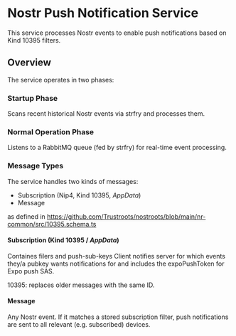 # Nostr Push Notification Service

This service processes Nostr events to enable push notifications based on Kind 10395 filters.

## Overview

The service operates in two phases:

### Startup Phase

Scans recent historical Nostr events via strfry and processes them.

### Normal Operation Phase

Listens to a RabbitMQ queue (fed by strfry) for real-time event processing.

### Message Types

The service handles two kinds of messages:

- Subscription (Nip4, Kind 10395, _AppData_)
- Message

as defined in https://github.com/Trustroots/nostroots/blob/main/nr-common/src/10395.schema.ts

#### Subscription (Kind 10395 / _AppData_)

Containes filers and push-sub-keys
Client notifies server for which events they/a pubkey wants notifications for and includes the expoPushToken for Expo push SAS.

10395: replaces older messages with the same ID.

#### Message

Any Nostr event. If it matches a stored subscription filter, push notifications are sent to all relevant (e.g. subscribed) devices.
